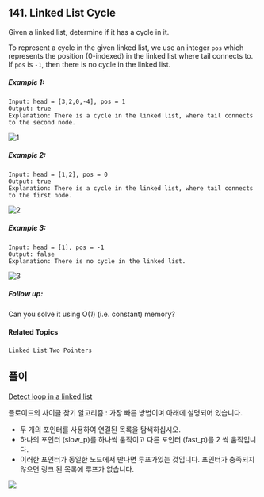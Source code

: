 ## 141. Linked List Cycle

Given a linked list, determine if it has a cycle in it.

To represent a cycle in the given linked list, we use an integer `pos` which represents the position (0-indexed) in the linked list where tail connects to. If `pos` is `-1`, then there is no cycle in the linked list.

##### Example 1:

```
Input: head = [3,2,0,-4], pos = 1
Output: true
Explanation: There is a cycle in the linked list, where tail connects to the second node.
```

![1](https://i.imgur.com/mXnoxvD.png)

##### Example 2:

```
Input: head = [1,2], pos = 0
Output: true
Explanation: There is a cycle in the linked list, where tail connects to the first node.
```

![2](https://i.imgur.com/FGhISBC.png)

##### Example 3:

```
Input: head = [1], pos = -1
Output: false
Explanation: There is no cycle in the linked list.
```

![3](https://i.imgur.com/4fMJKZV.png)

##### Follow up:

Can you solve it using O(_1_) (i.e. constant) memory?

#### Related Topics

`Linked List` `Two Pointers`

## 풀이

[Detect loop in a linked list](https://www.geeksforgeeks.org/detect-loop-in-a-linked-list/)

플로이드의 사이클 찾기 알고리즘 : 가장 빠른 방법이며 아래에 설명되어 있습니다.

* 두 개의 포인터를 사용하여 연결된 목록을 탐색하십시오. 
* 하나의 포인터 (slow_p)를 하나씩 움직이고 다른 포인터 (fast_p)를 2 씩 움직입니다. 
* 이러한 포인터가 동일한 노드에서 만나면 루프가있는 것입니다. 포인터가 충족되지 않으면 링크 된 목록에 루프가 없습니다.

![](https://i.imgur.com/pbPvt19.png)
